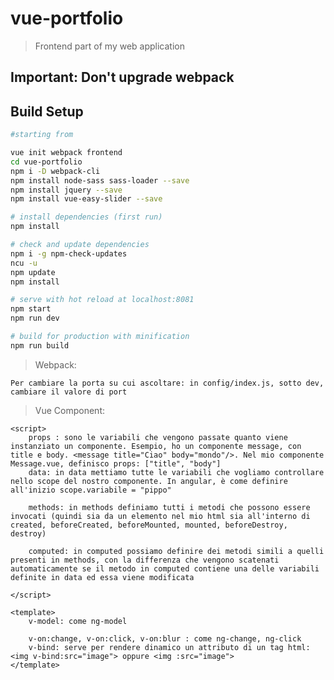 # vue-portfolio

> Frontend part of my web application

## Important: Don't upgrade webpack

## Build Setup

``` bash
#starting from

vue init webpack frontend
cd vue-portfolio
npm i -D webpack-cli
npm install node-sass sass-loader --save
npm install jquery --save
npm install vue-easy-slider --save

# install dependencies (first run)
npm install

# check and update dependencies
npm i -g npm-check-updates
ncu -u
npm update
npm install

# serve with hot reload at localhost:8081
npm start
npm run dev

# build for production with minification
npm run build
```

> Webpack:

	Per cambiare la porta su cui ascoltare: in config/index.js, sotto dev, cambiare il valore di port

> Vue Component:

	<script>
		props : sono le variabili che vengono passate quanto viene instanziato un componente. Esempio, ho un componente message, con title e body. <message title="Ciao" body="mondo"/>. Nel mio componente Message.vue, definisco props: ["title", "body"]
		data: in data mettiamo tutte le variabili che vogliamo controllare nello scope del nostro componente. In angular, è come definire all'inizio scope.variabile = "pippo"

		methods: in methods definiamo tutti i metodi che possono essere invocati (quindi sia da un elemento nel mio html sia all'interno di created, beforeCreated, beforeMounted, mounted, beforeDestroy, destroy)

		computed: in computed possiamo definire dei metodi simili a quelli presenti in methods, con la differenza che vengono scatenati automaticamente se il metodo in computed contiene una delle variabili definite in data ed essa viene modificata

	</script>

	<template>
		v-model: come ng-model
	
		v-on:change, v-on:click, v-on:blur : come ng-change, ng-click
		v-bind: serve per rendere dinamico un attributo di un tag html: <img v-bind:src="image"> oppure <img :src="image">
	</template>
